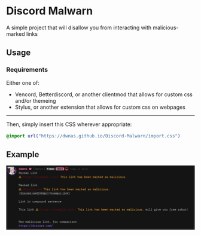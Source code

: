 # Discord Malwarn
A simple project that will disallow you from interacting with malicious-marked links 

## Usage
### Requirements
Either one of:
* Vencord, Betterdiscord, or another clientmod that allows for custom css and/or themeing
* Stylus, or another extension that allows for custom css on webpages
---
Then, simply insert this CSS wherever appropriate:
```css
@import url("https://dwnas.github.io/Discord-Malwarn/import.css")
```

## Example
![Example image of this CSS](example.png)
